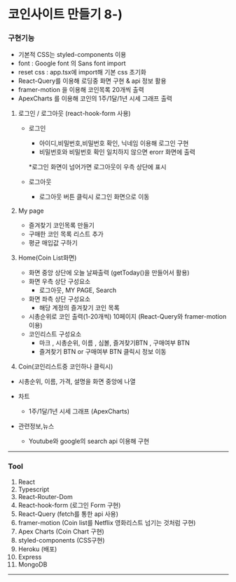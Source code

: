 # **코인사이트 만들기** 8-)

### 구현기능

- 기본적 CSS는 styled-components 이용
- font : Google font 의 Sans font import
- reset css : app.tsx에 import해 기본 css 초기화
- React-Query를 이용해 로딩중 화면 구현 & api 정보 활용
- framer-motion 을 이용해 코인목록 20개씩 출력
- ApexCharts 를 이용해 코인의 1주/1달/1년 시세 그래프 출력

1. 로그인 / 로그아웃 (react-hook-form 사용)

   - 로그인

     - 아이디,비밀번호,비밀번호 확인, 닉네임 이용해 로그인 구현
     - 비밀번호와 비밀번호 확인 일치하지 않으면 erorr 화면에 출력

     \*로그인 화면이 넘어가면 로그아웃이 우측 상단에 표시

   - 로그아웃
     - 로그아웃 버튼 클릭시 로그인 화면으로 이동

2. My page

   - 즐겨찾기 코인목록 만들기
   - 구매한 코인 목록 리스트 추가
   - 평균 매입값 구하기

3. Home(Coin List화면)

   - 화면 중앙 상단에 오늘 날짜출력 (getToday()을 만들어서 활용)
   - 화면 우측 상단 구성요소
     - 로그아웃, MY PAGE, Search
   - 화면 좌측 상단 구성요소
     - 해당 계정의 즐겨찾기 코인 목록
   - 시총순위로 코인 출력(1-20개씩) 10페이지 (React-Query와 framer-motion 이용)
   - 코인리스트 구성요소
     - 마크 , 시총순위, 이름 , 심볼, 즐겨찾기BTN , 구매여부 BTN
     - 즐겨찾기 BTN or 구매여부 BTN 클릭시 정보 이동

4. Coin(코인리스트중 코인하나 클릭시)

- 시총순위, 이름, 가격, 설명을 화면 중앙에 나열
- 차트
  - 1주/1달/1년 시세 그래프 (ApexCharts)
- 관련정보,뉴스

  - Youtube와 google의 search api 이용해 구현

---

### Tool

1. React
2. Typescript
3. React-Router-Dom
4. React-hook-form (로그인 Form 구현)
5. React-Query (fetch를 통한 api 사용)
6. framer-motion (Coin list를 Netflix 영화리스트 넘기는 것처럼 구현)
7. Apex Charts (Coin Chart 구현)
8. styled-components (CSS구현)
9. Heroku (배포)
10. Express
11. MongoDB

---
